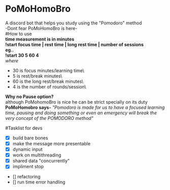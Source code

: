 # PoMoHomoBro
A discord bot that helps you study using
the "Pomodoro" method\
-Dont fear PoMoHomoBro is here-\
#How to use\
**time measurement is in minutes**\
**!start focus time | rest time | long rest time | number of sessions**\
**eg..**\
**!start 30 5 60 4**\
*where* 
- 30 is focus minutes/learning time\
- 5 is rest/break minutes\
- 60 is the long rest/break minutes\
- 4 is the number of rounds/session\

**Why no Pause option?**\
although PoMohomoBro is nice he can be strict specially on its duty\
**PoMoHomobro says-** 
*"Pomodoro is made for us to have a focused learning time, pausing and doing something or even an emergency will break the
very concept of the POMODORO method"*

#Tasklist for devs
 - [x] build bare bones 
 - [x] make the message more presentable
 - [x] dynamic input
 - [x] work on multithreading
 - [x] shared data "concurrently"
 - [x] impliment stop
 - [] refactoring
 - [] run time error handling
